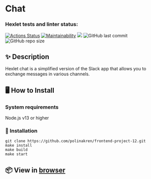 # Chat

### Hexlet tests and linter status:
[![Actions Status](https://github.com/polinakren/frontend-project-12/actions/workflows/hexlet-check.yml/badge.svg)](https://github.com/polinakren/frontend-project-12/actions)
[![Maintainability](https://api.codeclimate.com/v1/badges/80e7c79cf09e6f5acb34/maintainability)](https://codeclimate.com/github/polinakren/frontend-project-12/maintainability)
<img src="https://img.shields.io/badge/made%20by-polinakren-blue.svg" >
<img alt="GitHub last commit" src="https://img.shields.io/github/last-commit/polinakren/frontend-project-12?style=flat-square">
<img alt="GitHub repo size" src="https://img.shields.io/github/repo-size/polinakren/frontend-project-12">

## ✨ Description
Hexlet chat is a simplified version of the Slack app that allows you to exchange messages in various channels.

## 🖥 How to Install
### System requirements
Node.js v13 or higher

### 🔨 Installation

```
git clone https://github.com/polinakren/frontend-project-12.git
make install
make build
make start
```


## 📦 View in [browser](https://frontend-project-12-11c3.onrender.com)
